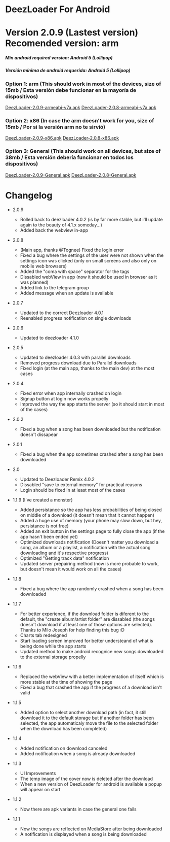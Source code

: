 # DeezLoader For Android 

# Version 2.0.9 (Lastest version) Recomended version: arm
##### Min android required version: Android 5 (Lollipop)
##### Versión mínima de android requerida: Android 5 (Lollipop)

### Option 1: arm (This should work in most of the devices, size of 15mb / Esta versión debe funcionar en la mayoría de dispositivos)
[DeezLoader-2.0.9-armeabi-v7a.apk](https://gitlab.com/DT3264/DeezLoader-Android/raw/master/Release/DeezLoader-2.0.9-armeabi-v7a-debug.apk)
[DeezLoader-2.0.8-armeabi-v7a.apk](https://gitlab.com/DT3264/DeezLoader-Android/raw/master/Release/DeezLoader-2.0.8-armeabi-v7a-debug.apk)

### Option 2: x86 (In case the arm doesn't work for you, size of 15mb / Por si la versión arm no te sirvió)
[DeezLoader-2.0.9-x86.apk](https://gitlab.com/DT3264/DeezLoader-Android/raw/master/Release/DeezLoader-2.0.9-x86-debug.apk)
[DeezLoader-2.0.8-x86.apk](https://gitlab.com/DT3264/DeezLoader-Android/raw/master/Release/DeezLoader-2.0.8-x86-debug.apk)

### Option 3: General (This should work on all devices, but size of 38mb / Esta versión debería funcionar en todos los dispositivos)
[DeezLoader-2.0.9-General.apk](https://gitlab.com/DT3264/DeezLoader-Android/raw/master/Release/DeezLoader-2.0.9-General-debug.apk)
[DeezLoader-2.0.8-General.apk](https://gitlab.com/DT3264/DeezLoader-Android/raw/master/Release/DeezLoader-2.0.8-General-debug.apk)

# Changelog
- 2.0.9
    - Rolled back to deezloader 4.0.2 (is by far more stable, but i'll update again to the beauty of 4.1.x someday...)
    - Added back the webview in-app

- 2.0.8
    - (Main app, thanks @Tognee) Fixed the login error
    - Fixed a bug where the settings of the user were not shown when the settings icon was clicked (only on small screens and also only on mobile web browsers)
    - Added the "coma with space" separator for the tags
    - Dissabled webView in app (now it should be used in browser as it was planned)
    - Added link to the telegram group
    - Added message when an update is available

- 2.0.7
    - Updated to the correct Deezloader 4.0.1
    - Reenabled progress notification on single downloads

- 2.0.6
    - Updated to deezloader 4.1.0

- 2.0.5
    - Updated to deezloader 4.0.3 with parallel downloads
    - Removed progress download due to Parallel downloads
    - Fixed login (at the main app, thanks to the main dev) at the most cases 

- 2.0.4
    - Fixed error when app internally crashed on login
    - Signup button at login now works propelly
    - Improved the way the app starts the server (so it should start in most of the cases)

- 2.0.2
    - Fixed a bug when a song has been downloaded but the notification doesn't  dissapear

- 2.0.1
    - Fixed a bug when the app sometimes crashed after a song has been downloaded

- 2.0
    - Updated to Deezloader Remix 4.0.2
    - Dissabled "save to external memory" for practical reasons
    - Login should be fixed in at least most of the cases

- 1.1.9 (I've created a monster)
    - Added persistance so the app has less probabilities of being closed on middle of a download (it doesn't mean that it cannot happen)
    - Added a huge use of memory (your phone may slow down, but hey, persistance is not free)
    - Added an exit button in the settings page to fully close the app (if the app hasn't been ended yet)
    - Optimized downloads notification (Doesn't matter you download a song, an album or a playlist, a notification with the actual song downloading and it's respective progress)
    - Optimized "Getting track data" notification
    - Updated server prepairing method (now is more probable to work, but doesn't mean it would work on all the cases)
    
- 1.1.8
    - Fixed a bug where the app randomly crashed when a song has been downloaded

- 1.1.7
    - For better experience, if the download folder is diferent to the default, the "create album/artist folder" are dissabled (the songs doesn't download if at least one of those options are selected). Thanks to Milo Joseph for help finding this bug :D
    - Charts tab redesigned
    - Start loading screen improved for better understeand of what is being done while the app starts
    - Updated method to make android recognice new songs downloaded to the external storage propelly

- 1.1.6
    - Replaced the webView with a better implementation of itself which is more stable at the time of showing the page
    - Fixed a bug that crashed the app if the progress of a download isn't valid

- 1.1.5
    - Added option to select another download path (in fact, it still download it to the default storage but if another folder has been selected, the app automaticaly move the file to the selected folder when the download has been completed)

- 1.1.4
    - Added notification on download canceled
    - Added notification when a song is already downloaded

- 1.1.3
    - UI Improvements
    - The temp image of the cover now is deleted after the download
    - When a new version of DeezLoader for android is available a popup will appear on start

- 1.1.2
    - Now there are apk variants in case the general one fails

- 1.1.1
    -  Now the songs are reflected on MediaStore after being downloaded
    -  A notification is displayed when a song is being downloaded